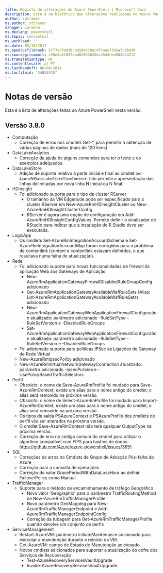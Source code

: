 ```yaml
---
title: Registo de alterações do Azure PowerShell | Microsoft Docs
description: Este é um histórico das alterações realizadas no Azure PowerShell na versão mais recente.
author: sptramer
ms.author: sttramer
manager: carmonm
ms.devlang: powershell
ms.topic: conceptual
ms.workload: ''
ms.date: 05/18/2017
ms.openlocfilehash: b777a5fe036cda58a930ac0f5aaef3b9a7c2b420
ms.sourcegitcommit: c98e3a21037ebd82936828bcb544eed902b24212
ms.translationtype: HT
ms.contentlocale: pt-PT
ms.lasthandoff: 06/08/2018
ms.locfileid: "34853445"
---
```

# <a name="release-notes"></a>Notas de versão

Esta é a lista de alterações feitas ao Azure PowerShell nesta versão.

## <a name="version-380"></a>Versão 3.8.0
* Computação
  - Correção de erros nos cmdlets Get-*, para permitir a obtenção de várias páginas de dados (mais de 120 itens)
* DataLakeAnalytics
  - Correção da ajuda de alguns comandos para ter o texto e os exemplos adequados.
* DataLakeStore
  - Adição de suporte relativo à parte inicial e final ao cmdlet `Get-AzureRMDataLakeStoreItemContent`. Isto permite a apresentação das linhas delimitadas por nova linha N inicial ou N final.
* HDInsight
  - Foi adicionado suporte para o tipo de cluster RServer
    + O tamanho da VM Edgenode pode ser especificado para o cluster RServer em New-AzureRmHDInsightCluster ou New-AzureRmHDInsightClusterConfig
    + RServer é agora uma opção de configuração em Add-AzureRmHDInsightConfigValues. Permite definir o sinalizador de RStudio para indicar que a instalação do R Studio deve ser executada.
* LogicApp
  - Os cmdlets Set-AzureRmIntegrationAccountSchema e Set-AzureRmIntegrationAccountMap foram corrigidos para o problema de contentlink (content e contentlink estavam definidos, o que resultava numa falha de atualização).
* Rede
  - Foi adicionado suporte para novas funcionalidades de firewall da aplicação Web aos Gateways de Aplicação
    + New-AzureRmApplicationGatewayFirewallDisabledRuleGroupConfig adicionado
    + Get-AzureRmApplicationGatewayAvailableWafRuleSets (Alias: List-AzureRmApplicationGatewayAvailableWafRuleSets) adicionado
    + New-AzureRmApplicationGatewayWebApplicationFirewallConfiguration atualizado: parâmetro adicionado -RuleSetType -RuleSetVersion e -DisabledRuleGroups
    + Set-AzureRmApplicationGatewayWebApplicationFirewallConfiguration atualizado: parâmetro adicionado -RuleSetType -RuleSetVersion e -DisabledRuleGroups
  - Foi adicionado suporte para políticas IPSec às Ligações de Gateway de Rede Virtual
  - New-AzureRmIpsecPolicy adicionado
  - New-AzureRmVirtualNetworkGatewayConnection atualizado: parâmetro adicionado -IpsecPolicies e -UsePolicyBasedTrafficSelectors
* Perfil
  - *Obsoleto*: o nome de Save-AzureRmProfile foi mudado para Save-AzureRmContext; existe um alias para o nome antigo do cmdlet; o alias será removido na próxima versão.
  - *Obsoleto*: o nome de Select-AzureRmProfile foi mudado para Import-AzureRmContext; existe um alias para o nome antigo do cmdlet; o alias será removido na próxima versão.
  - Os tipos de saída PSAzureContext e PSAzureProfile dos cmdlets de perfil vão ser alterados na próxima versão.
  - O cmdlet Save-AzureRmContext não terá qualquer OutputType na próxima versão.
  - Correção de erro no código comum do cmdlet para utilizar o algoritmo compatível com FIPS para hashes de dados: https://github.com/Azure/azure-powershell/issues/3651
* SQL
  - Correções de erros no Cmdlets de Grupo de Ativação Pós-falha do Azure
  - Correção para a consulta de operações
  - Correção do valor GracePeriodWithDataLossHour ao definir FailoverPolicy como Manual
* TrafficManager
  - Suporte para o método de encaminhamento de tráfego Geográfico
    + Novo valor 'Geographic' para o parâmetro TrafficRoutingMethod de New-AzureRmTrafficManagerProfile
    + Novo parâmetro GeoMapping para New-AzureRmTrafficManagerEndpoint e Add-AzureRmTrafficManagerEndpointConfig
    + Correção da tubagem para Get-AzureRmTrafficManagerProfile quando devolve um conjunto de perfis
* ServiceManagement
  - Restart-AzureVM: parâmetro InitiateMaintenance adicionado para executar a manutenção durante o reinício da VM.
  - Get-AzureVM: campo de Estado de Manutenção adicionado.
  - Novos cmdlets adicionados para suportar a atualização do cofre dos Serviços de Recuperação
    + Test-AzureRecoveryServicesVaultUpgrade
    + Invoke-AzureRecoveryServicesVaultUpgrade
